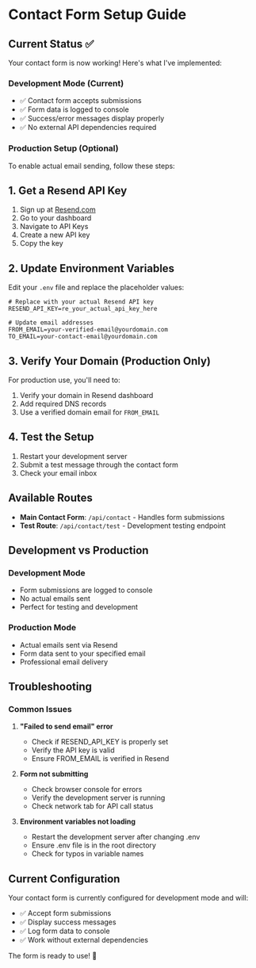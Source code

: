 # Contact Form Setup Guide

## Current Status ✅

Your contact form is now working! Here's what I've implemented:

### Development Mode (Current)
- ✅ Contact form accepts submissions
- ✅ Form data is logged to console
- ✅ Success/error messages display properly
- ✅ No external API dependencies required

### Production Setup (Optional)

To enable actual email sending, follow these steps:

## 1. Get a Resend API Key

1. Sign up at [Resend.com](https://resend.com/)
2. Go to your dashboard
3. Navigate to API Keys
4. Create a new API key
5. Copy the key

## 2. Update Environment Variables

Edit your `.env` file and replace the placeholder values:

```env
# Replace with your actual Resend API key
RESEND_API_KEY=re_your_actual_api_key_here

# Update email addresses
FROM_EMAIL=your-verified-email@yourdomain.com
TO_EMAIL=your-contact-email@yourdomain.com
```

## 3. Verify Your Domain (Production Only)

For production use, you'll need to:
1. Verify your domain in Resend dashboard
2. Add required DNS records
3. Use a verified domain email for `FROM_EMAIL`

## 4. Test the Setup

1. Restart your development server
2. Submit a test message through the contact form
3. Check your email inbox

## Available Routes

- **Main Contact Form**: `/api/contact` - Handles form submissions
- **Test Route**: `/api/contact/test` - Development testing endpoint

## Development vs Production

### Development Mode
- Form submissions are logged to console
- No actual emails sent
- Perfect for testing and development

### Production Mode
- Actual emails sent via Resend
- Form data sent to your specified email
- Professional email delivery

## Troubleshooting

### Common Issues

1. **"Failed to send email" error**
   - Check if RESEND_API_KEY is properly set
   - Verify the API key is valid
   - Ensure FROM_EMAIL is verified in Resend

2. **Form not submitting**
   - Check browser console for errors
   - Verify the development server is running
   - Check network tab for API call status

3. **Environment variables not loading**
   - Restart the development server after changing .env
   - Ensure .env file is in the root directory
   - Check for typos in variable names

## Current Configuration

Your contact form is currently configured for development mode and will:
- ✅ Accept form submissions
- ✅ Display success messages
- ✅ Log form data to console
- ✅ Work without external dependencies

The form is ready to use! 🎉 